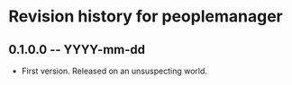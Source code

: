 # Revision history for peoplemanager

## 0.1.0.0 -- YYYY-mm-dd

* First version. Released on an unsuspecting world.
